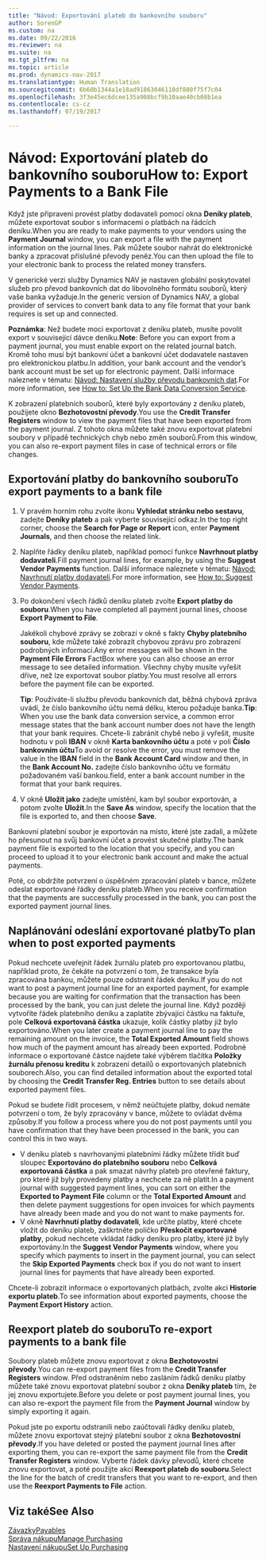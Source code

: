 ```yaml
---
title: "Návod: Exportování plateb do bankovního souboru"
author: SorenGP
ms.custom: na
ms.date: 09/22/2016
ms.reviewer: na
ms.suite: na
ms.tgt_pltfrm: na
ms.topic: article
ms.prod: dynamics-nav-2017
ms.translationtype: Human Translation
ms.sourcegitcommit: 6b60b1344a1e18ad91863046110df880f75f7c04
ms.openlocfilehash: 3f3e45ec6dcee135a908bcf9b10aae40cb08b1ea
ms.contentlocale: cs-cz
ms.lasthandoff: 07/19/2017

---
```


# <a name="how-to-export-payments-to-a-bank-file"></a><span data-ttu-id="6c550-102">Návod: Exportování plateb do bankovního souboru</span><span class="sxs-lookup"><span data-stu-id="6c550-102">How to: Export Payments to a Bank File</span></span>
<span data-ttu-id="6c550-103">Když jste připraveni provést platby dodavateli pomocí okna **Deníky plateb**, můžete exportovat soubor s informacemi o platbách na řádcích deníku.</span><span class="sxs-lookup"><span data-stu-id="6c550-103">When you are ready to make payments to your vendors using the **Payment Journal** window, you can export a file with the payment information on the journal lines.</span></span> <span data-ttu-id="6c550-104">Pak můžete soubor nahrát do elektronické banky a zpracovat příslušné převody peněz.</span><span class="sxs-lookup"><span data-stu-id="6c550-104">You can then upload the file to your electronic bank to process the related money transfers.</span></span>

<span data-ttu-id="6c550-105">V generické verzi služby Dynamics NAV je nastaven globální poskytovatel služeb pro převod bankovních dat do libovolného formátu souborů, který vaše banka vyžaduje.</span><span class="sxs-lookup"><span data-stu-id="6c550-105">In the generic version of Dynamics NAV, a global provider of services to convert bank data to any file format that your bank requires is set up and connected.</span></span>

<span data-ttu-id="6c550-106">**Poznámka**: Než budete moci exportovat z deníku plateb, musíte povolit export v související dávce deníku.</span><span class="sxs-lookup"><span data-stu-id="6c550-106">**Note**: Before you can export from a payment journal, you must enable export on the related journal batch.</span></span> <span data-ttu-id="6c550-107">Kromě toho musí být bankovní účet a bankovní účet dodavatele nastaven pro elektronickou platbu.</span><span class="sxs-lookup"><span data-stu-id="6c550-107">In addition, your bank account and the vendor’s bank account must be set up for electronic payment.</span></span> <span data-ttu-id="6c550-108">Další informace naleznete v tématu: [Návod: Nastavení služby převodu bankovních dat](bank-how-setup-bank-data-conversion-service.md).</span><span class="sxs-lookup"><span data-stu-id="6c550-108">For more information, see [How to: Set Up the Bank Data Conversion Service](bank-how-setup-bank-data-conversion-service.md).</span></span>

<span data-ttu-id="6c550-109">K zobrazení platebních souborů, které byly exportovány z deníku plateb, použijete okno **Bezhotovostní převody**.</span><span class="sxs-lookup"><span data-stu-id="6c550-109">You use the **Credit Transfer Registers** window to view the payment files that have been exported from the payment journal.</span></span> <span data-ttu-id="6c550-110">Z tohoto okna můžete také znovu exportovat platební soubory v případě technických chyb nebo změn souborů.</span><span class="sxs-lookup"><span data-stu-id="6c550-110">From this window, you can also re-export payment files in case of technical errors or file changes.</span></span>

## <a name="to-export-payments-to-a-bank-file"></a><span data-ttu-id="6c550-111">Exportování platby do bankovního souboru</span><span class="sxs-lookup"><span data-stu-id="6c550-111">To export payments to a bank file</span></span>
1. <span data-ttu-id="6c550-112">V pravém horním rohu zvolte ikonu **Vyhledat stránku nebo sestavu**, zadejte **Deníky plateb** a pak vyberte související odkaz.</span><span class="sxs-lookup"><span data-stu-id="6c550-112">In the top right corner, choose the **Search for Page or Report** icon, enter **Payment Journals**, and then choose the related link.</span></span>
2. <span data-ttu-id="6c550-113">Naplňte řádky deníku plateb, například pomocí funkce **Navrhnout platby dodavateli**.</span><span class="sxs-lookup"><span data-stu-id="6c550-113">Fill payment journal lines, for example, by using the **Suggest Vendor Payments** function.</span></span> <span data-ttu-id="6c550-114">Další informace naleznete v tématu: [Návod: Navrhnutí platby dodavateli](payables-how-suggest-vendor-payments.md).</span><span class="sxs-lookup"><span data-stu-id="6c550-114">For more information, see [How to: Suggest Vendor Payments](payables-how-suggest-vendor-payments.md).</span></span>  
3. <span data-ttu-id="6c550-115">Po dokončení všech řádků deníku plateb zvolte **Export platby do souboru**.</span><span class="sxs-lookup"><span data-stu-id="6c550-115">When you have completed all payment journal lines, choose **Export Payment to File**.</span></span>

    <span data-ttu-id="6c550-116">Jakékoli chybové zprávy se zobrazí v okně s fakty **Chyby platebního souboru**, kde můžete také zobrazit chybovou zprávu pro zobrazení podrobných informací.</span><span class="sxs-lookup"><span data-stu-id="6c550-116">Any error messages will be shown in the **Payment File Errors** FactBox where you can also choose an error message to see detailed information.</span></span> <span data-ttu-id="6c550-117">Všechny chyby musíte vyřešit dříve, než lze exportovat soubor platby.</span><span class="sxs-lookup"><span data-stu-id="6c550-117">You must resolve all errors before the payment file can be exported.</span></span>

    <span data-ttu-id="6c550-118">**Tip**: Používáte-li službu převodu bankovních dat, běžná chybová zpráva uvádí, že číslo bankovního účtu nemá délku, kterou požaduje banka.</span><span class="sxs-lookup"><span data-stu-id="6c550-118">**Tip**: When you use the bank data conversion service, a common error message states that the bank account number does not have the length that your bank requires.</span></span> <span data-ttu-id="6c550-119">Chcete-li zabránit chybě nebo ji vyřešit, musíte hodnotu v poli **IBAN** v okně **Karta bankovního účtu** a poté v poli **Číslo bankovním účtu**</span><span class="sxs-lookup"><span data-stu-id="6c550-119">To avoid or resolve the error, you must remove the value in the **IBAN** field in the **Bank Account Card** window and then, in the **Bank Account No.**</span></span> <span data-ttu-id="6c550-120">zadejte číslo bankovního účtu ve formátu požadovaném vaší bankou.</span><span class="sxs-lookup"><span data-stu-id="6c550-120">field, enter a bank account number in the format that your bank requires.</span></span>
4. <span data-ttu-id="6c550-121">V okně **Uložit jako** zadejte umístění, kam byl soubor exportován, a potom zvolte **Uložit**.</span><span class="sxs-lookup"><span data-stu-id="6c550-121">In the **Save As** window, specify the location that the file is exported to, and then choose **Save**.</span></span>

<span data-ttu-id="6c550-122">Bankovní platební soubor je exportován na místo, které jste zadali, a můžete ho přesunout na svůj bankovní účet a provést skutečné platby.</span><span class="sxs-lookup"><span data-stu-id="6c550-122">The bank payment file is exported to the location that you specify, and you can proceed to upload it to your electronic bank account and make the actual payments.</span></span>

<span data-ttu-id="6c550-123">Poté, co obdržíte potvrzení o úspěšném zpracování plateb v bance, můžete odeslat exportované řádky deníku plateb.</span><span class="sxs-lookup"><span data-stu-id="6c550-123">When you receive confirmation that the payments are successfully processed in the bank, you can post the exported payment journal lines.</span></span>

## <a name="to-plan-when-to-post-exported-payments"></a><span data-ttu-id="6c550-124">Naplánování odeslání exportované platby</span><span class="sxs-lookup"><span data-stu-id="6c550-124">To plan when to post exported payments</span></span>
<span data-ttu-id="6c550-125">Pokud nechcete uveřejnit řádek žurnálu plateb pro exportovanou platbu, například proto, že čekáte na potvrzení o tom, že transakce byla zpracována bankou, můžete pouze odstranit řádek deníku.</span><span class="sxs-lookup"><span data-stu-id="6c550-125">If you do not want to post a payment journal line for an exported payment, for example because you are waiting for confirmation that the transaction has been processed by the bank, you can just delete the journal line.</span></span> <span data-ttu-id="6c550-126">Když později vytvoříte řádek platebního deníku a zaplatíte zbývající částku na faktuře, pole **Celková exportovaná částka** ukazuje, kolik částky platby již bylo exportováno.</span><span class="sxs-lookup"><span data-stu-id="6c550-126">When you later create a payment journal line to pay the remaining amount on the invoice, the **Total Exported Amount** field shows how much of the payment amount has already been exported.</span></span> <span data-ttu-id="6c550-127">Podrobné informace o exportované částce najdete také výběrem tlačítka **Položky žurnálu přenosu kreditu** k zobrazení detailů o exportovaných platebních souborech.</span><span class="sxs-lookup"><span data-stu-id="6c550-127">Also, you can find detailed information about the exported total by choosing the **Credit Transfer Reg. Entries** button to see details about exported payment files.</span></span>

<span data-ttu-id="6c550-128">Pokud se budete řídit procesem, v němž neúčtujete platby, dokud nemáte potvrzení o tom, že byly zpracovány v bance, můžete to ovládat dvěma způsoby.</span><span class="sxs-lookup"><span data-stu-id="6c550-128">If you follow a process where you do not post payments until you have confirmation that they have been processed in the bank, you can control this in two ways.</span></span>

* <span data-ttu-id="6c550-129">V deníku plateb s navrhovanými platebními řádky můžete třídit buď sloupec **Exportováno do platebního souboru** nebo **Celková exportovaná částka** a pak smazat návrhy plateb pro otevřené faktury, pro které již byly provedeny platby a nechcete za ně platit.</span><span class="sxs-lookup"><span data-stu-id="6c550-129">In a payment journal with suggested payment lines, you can sort on either the **Exported to Payment File** column or the **Total Exported Amount** and then delete payment suggestions for open invoices for which payments have already been made and you do not want to make payments for.</span></span>
* <span data-ttu-id="6c550-130">V okně **Navrhnutí platby dodavateli**, kde určíte platby, které chcete vložit do deníku plateb, zaškrtněte políčko **Přeskočit exportované platby**, pokud nechcete vkládat řádky deníku pro platby, které již byly exportovány.</span><span class="sxs-lookup"><span data-stu-id="6c550-130">In the **Suggest Vendor Payments** window, where you specify which payments to insert in the payment journal, you can select the **Skip Exported Payments** check box if you do not want to insert journal lines for payments that have already been exported.</span></span>

<span data-ttu-id="6c550-131">Chcete-li zobrazit informace o exportovaných platbách, zvolte akci **Historie exportu plateb**.</span><span class="sxs-lookup"><span data-stu-id="6c550-131">To see information about exported payments, choose the **Payment Export History** action.</span></span>

## <a name="to-re-export-payments-to-a-bank-file"></a><span data-ttu-id="6c550-132">Reexport plateb do souboru</span><span class="sxs-lookup"><span data-stu-id="6c550-132">To re-export payments to a bank file</span></span>
<span data-ttu-id="6c550-133">Soubory plateb můžete znovu exportovat z okna **Bezhotovostní převody**.</span><span class="sxs-lookup"><span data-stu-id="6c550-133">You can re-export payment files from the **Credit Transfer Registers** window.</span></span> <span data-ttu-id="6c550-134">Před odstraněním nebo zasláním řádků deníku platby můžete také znovu exportovat platební soubor z okna **Deníky plateb** tím, že jej znovu exportujete.</span><span class="sxs-lookup"><span data-stu-id="6c550-134">Before you delete or post payment journal lines, you can also re-export the payment file from the **Payment Journal** window by simply exporting it again.</span></span>

<span data-ttu-id="6c550-135">Pokud jste po exportu odstranili nebo zaúčtovali řádky deníku plateb, můžete znovu exportovat stejný platební soubor z okna **Bezhotovostní převody**.</span><span class="sxs-lookup"><span data-stu-id="6c550-135">If you have deleted or posted the payment journal lines after exporting them, you can re-export the same payment file from the **Credit Transfer Registers** window.</span></span> <span data-ttu-id="6c550-136">Vyberte řádek dávky převodů, které chcete znovu exportovat, a poté použijte akci **Reexport plateb do souboru**.</span><span class="sxs-lookup"><span data-stu-id="6c550-136">Select the line for the batch of credit transfers that you want to re-export, and then use the **Reexport Payments to File** action.</span></span>

## <a name="see-also"></a><span data-ttu-id="6c550-137">Viz také</span><span class="sxs-lookup"><span data-stu-id="6c550-137">See Also</span></span>
[<span data-ttu-id="6c550-138">Závazky</span><span class="sxs-lookup"><span data-stu-id="6c550-138">Payables</span></span>](payables-manage-payables.md)  
[<span data-ttu-id="6c550-139">Správa nákupu</span><span class="sxs-lookup"><span data-stu-id="6c550-139">Manage Purchasing</span></span>](purchasing-manage-purchasing.md)  
[<span data-ttu-id="6c550-140">Nastavení nákupu</span><span class="sxs-lookup"><span data-stu-id="6c550-140">Set Up Purchasing</span></span>](purchasing-setup-purchasing.md)

